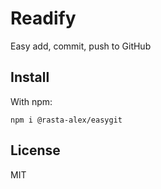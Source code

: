 # Readify 

Easy add, commit, push to GitHub

## Install

With npm:

```
npm i @rasta-alex/easygit
```

## License

MIT